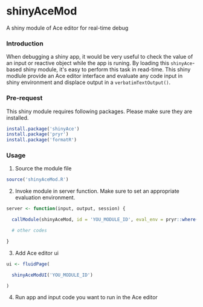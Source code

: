 # shinyAceMod
A shiny module of Ace editor for real-time debug

### Introduction

When debugging a shiny app, it would be very useful to check the value of an input or reactive object while the app is runing. By loading this `shinyAce`-based shiny module, it's easy to perform this task in read-time. This shiny modlule provide an Ace editor interface and evaluate any code input in shiny environment and displace output in a `verbatimTextOutput()`. 


### Pre-request

This shiny module requires following packages. Please make sure they are installed.

```r
install.package('shinyAce')
install.package('pryr')
install.package('formatR')
```
### Usage

1. Source the module file

  ```r
  source('shinyAceMod.R')
  ```
  
2. Invoke module in server function. Make sure to set an appropriate evaluation environment.

  ```r
  server <- function(input, output, session) {

    callModule(shinyAceMod, id = 'YOU_MODULE_ID', eval_env = pryr::where('input'))
  
    # other codes

  }
  ```
  
3. Add Ace editor ui

  ```r
  ui <- fluidPage(

    shinyAceModUI('YOU_MODULE_ID')

  )
  ```

4. Run app and input code you want to run in the Ace editor


